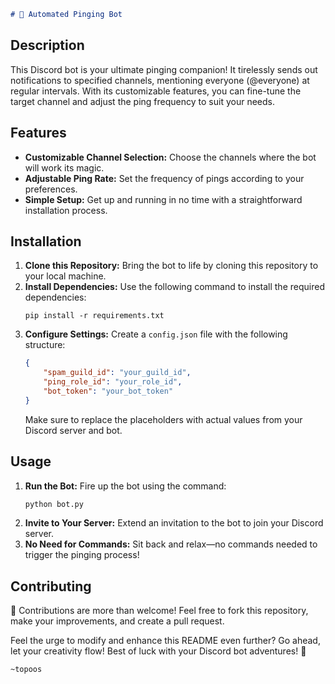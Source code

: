 

```markdown
# 🤖 Automated Pinging Bot
```
## Description
This Discord bot is your ultimate pinging companion! It tirelessly sends out notifications to specified channels, mentioning everyone (@everyone) at regular intervals. With its customizable features, you can fine-tune the target channel and adjust the ping frequency to suit your needs.

## Features
- **Customizable Channel Selection:** Choose the channels where the bot will work its magic.
- **Adjustable Ping Rate:** Set the frequency of pings according to your preferences.
- **Simple Setup:** Get up and running in no time with a straightforward installation process.

## Installation
1. **Clone this Repository:** Bring the bot to life by cloning this repository to your local machine.
2. **Install Dependencies:** Use the following command to install the required dependencies:
   ```
   pip install -r requirements.txt
   ```
3. **Configure Settings:** Create a `config.json` file with the following structure:
   ```json
   {
       "spam_guild_id": "your_guild_id",
       "ping_role_id": "your_role_id",
       "bot_token": "your_bot_token"
   }
   ```
   Make sure to replace the placeholders with actual values from your Discord server and bot.

## Usage
1. **Run the Bot:** Fire up the bot using the command:
   ```bash
   python bot.py
   ```
2. **Invite to Your Server:** Extend an invitation to the bot to join your Discord server.
3. **No Need for Commands:** Sit back and relax—no commands needed to trigger the pinging process!

## Contributing
🎉 Contributions are more than welcome! Feel free to fork this repository, make your improvements, and create a pull request.

Feel the urge to modify and enhance this README even further? Go ahead, let your creativity flow! Best of luck with your Discord bot adventures! 🚀
```
~topoos